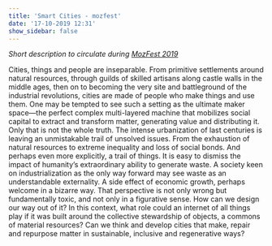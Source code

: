 ```yaml
---
title: 'Smart Cities - mozfest'
date: '17-10-2019 12:31'
show_sidebar: false
---
```


*Short description to circulate during [MozFest 2019](https://www.mozillafestival.org/)*

Cities, things and people are inseparable. From primitive settlements around natural resources, through guilds of skilled artisans along castle walls in the middle ages, then on to becoming the very site and battleground of the industrial revolutions, cities are made of people who make things and use them. One may be tempted to see such a setting as the ultimate maker space—the perfect complex multi-layered machine that mobilizes social capital to extract and transform matter, generating value and distributing it. Only that is not the whole truth. The intense urbanization of last centuries is leaving an unmistakable trail of unsolved issues. From the exhaustion of natural resources to extreme inequality and loss of social bonds. And perhaps even more explicitly, a trail of things. It is easy to dismiss the impact of humanity’s extraordinary ability to generate waste. A society keen on industrialization as the only way forward may see waste as an understandable externality. A side effect of economic growth, perhaps welcome in a bizarre way. That perspective is not only wrong but fundamentally toxic, and not only in a figurative sense. How can we design our way out of it? In this context, what role could an internet of all things play if it was built around the collective stewardship of objects, a commons of material resources? Can we think and develop cities that make, repair and repurpose matter in sustainable, inclusive and regenerative ways?
